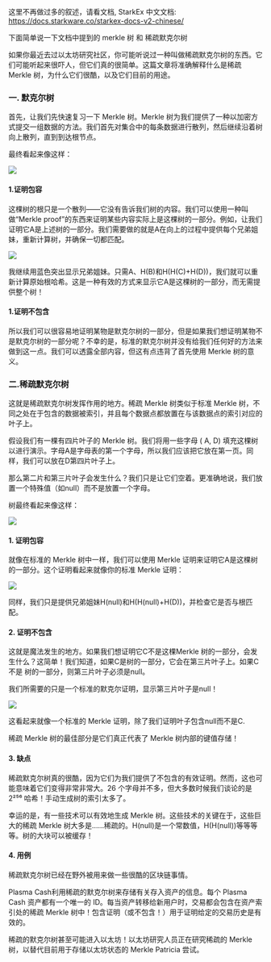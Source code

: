 这里不再做过多的叙述，请看文档,  StarkEx 中文文档: https://docs.starkware.co/starkex-docs-v2-chinese/

下面简单说一下文档中提到的 merkle 树 和 稀疏默克尔树

如果你最近去过以太坊研究社区，你可能听说过一种叫做稀疏默克尔树的东西。它们可能听起来很吓人，但它们真的很简单。这篇文章将准确解释什么是稀疏 Merkle 树，为什么它们很酷，以及它们目前的用途。

### 一. 默克尔树

首先，让我们先快速复习一下 Merkle 树。Merkle 树为我们提供了一种以加密方式提交一组数据的方法。我们首先对集合中的每条数据进行散列，然后继续沿着树向上散列，直到到达根节点。

最终看起来像这样：

![](https://github.com/guoshijiang/layer2/blob/main/images/32.png)

#### 1.证明包容
这棵树的根只是一个散列——它没有告诉我们树的内容。我们可以使用一种叫做“Merkle proof”的东西来证明某些内容实际上是这棵树的一部分。例如，让我们证明它A是上述树的一部分。我们需要做的就是A在向上的过程中提供每个兄弟姐妹，重新计算树，并确保一切都匹配。

![](https://github.com/guoshijiang/layer2/blob/main/images/33.png)

我继续用蓝色突出显示兄弟姐妹。只需A、H(B)和H(H(C)+H(D))，我们就可以重新计算原始根哈希。这是一种有效的方式来显示它A是这棵树的一部分，而无需提供整个树！

#### 1.证明不包含

所以我们可以很容易地证明某物是默克尔树的一部分，但是如果我们想证明某物不是默克尔树的一部分呢？不幸的是，标准的默克尔树并没有给我们任何好的方法来做到这一点。我们可以透露全部内容，但这有点违背了首先使用 Merkle 树的意义。

### 二.稀疏默克尔树

这就是稀疏默克尔树发挥作用的地方。稀疏 Merkle 树类似于标准 Merkle 树，不同之处在于包含的数据被索引，并且每个数据点都放置在与该数据点的索引对应的叶子上。

假设我们有一棵有四片叶子的 Merkle 树。我们将用一些字母 ( A, D) 填充这棵树以进行演示。字母A是字母表的第一个字母，所以我们应该把它放在第一页。同样，我们可以放在D第四片叶子上。

那么第二片和第三片叶子会发生什么？我们只是让它们空着。更准确地说，我们放置一个特殊值（如null）而不是放置一个字母。

树最终看起来像这样：

![](https://github.com/guoshijiang/layer2/blob/main/images/34.png)

#### 1. 证明包容

就像在标准的 Merkle 树中一样，我们可以使用 Merkle 证明来证明它A是这棵树的一部分。这个证明看起来就像你的标准 Merkle 证明：

![](https://github.com/guoshijiang/layer2/blob/main/images/35.png)

同样，我们只是提供兄弟姐妹H(null)和H(H(null)+H(D))，并检查它是否与根匹配。

#### 2. 证明不包含

这就是魔法发生的地方。如果我们想证明它C不是这棵Merkle 树的一部分，会发生什么？这简单！我们知道，如果C是树的一部分，它会在第三片叶子上。如果C不是 树的一部分，则第三片叶子必须是null。

我们所需要的只是一个标准的默克尔证明，显示第三片叶子是null！

![](https://github.com/guoshijiang/layer2/blob/main/images/36.png)

这看起来就像一个标准的 Merkle 证明，除了我们证明叶子包含null而不是C.

稀疏 Merkle 树的最佳部分是它们真正代表了 Merkle 树内部的键值存储！

#### 3. 缺点

稀疏默克尔树真的很酷，因为它们为我们提供了不包含的有效证明。然而，这也可能意味着它们变得非常非常大。26 个字母并不多，但大多数时候我们谈论的是 2²⁵⁶ 哈希！手动生成树的索引太多了。

幸运的是，有一些技术可以有效地生成 Merkle 树。这些技术的关键在于，这些巨大的稀疏 Merkle 树大多是……稀疏的。H(null)是一个常数值，H(H(null))等等等等。树的大块可以被缓存！

#### 4. 用例

稀疏默克尔树已经在野外被用来做一些很酷的区块链事情。

Plasma Cash利用稀疏的默克尔树来存储有关存入资产的信息。每个 Plasma Cash 资产都有一个唯一的 ID。每当资产转移给新用户时，交易都会包含在资产索引处的稀疏 Merkle 树中！包含证明（或不包含！）用于证明给定的交易历史是有效的。

稀疏的默克尔树甚至可能进入以太坊！以太坊研究人员正在研究稀疏的 Merkle 树，以替代目前用于存储以太坊状态的 Merkle Patricia 尝试。